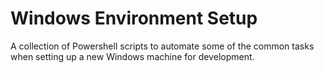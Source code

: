 # Windows Environment Setup
A collection of Powershell scripts to automate some of the common tasks when
setting up a new Windows machine for development.
